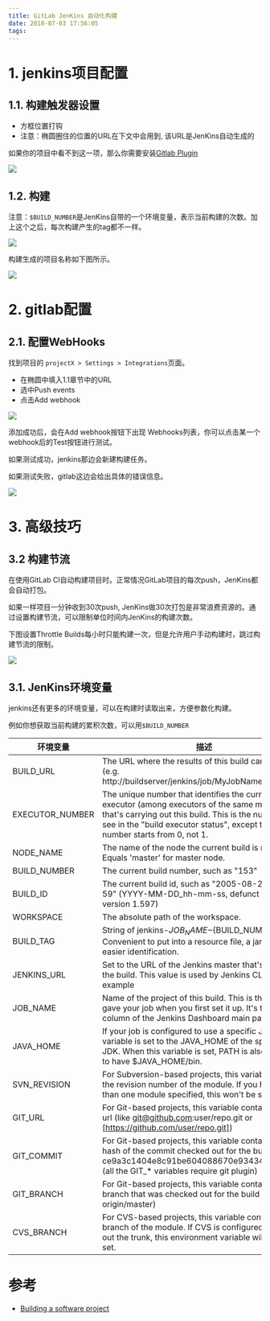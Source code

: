 ```yaml
---
title: GitLab JenKins 自动化构建
date: 2018-07-03 17:56:05
tags:
---
```


# 1. jenkins项目配置

## 1.1. 构建触发器设置

- 方框位置打钩
- 注意：椭圆圈住的位置的URL在下文中会用到, 该URL是JenKins自动生成的

如果你的项目中看不到这一项，那么你需要安装[Gitlab Plugin](https://wiki.jenkins.io/display/JENKINS/GitLab+Plugin)

![](http://p3alsaatj.bkt.clouddn.com/20180703175934_fhIT2T_Jietu20180703-175910.jpeg)


## 1.2. 构建

注意：`$BUILD_NUMBER`是JenKins自带的一个环境变量，表示当前构建的次数。加上这个之后，每次构建产生的tag都不一样。

![](http://p3alsaatj.bkt.clouddn.com/20180703180154_3EBgJo_Jietu20180703-180138.jpeg)

构建生成的项目名称如下图所示。

![](http://p3alsaatj.bkt.clouddn.com/20180703180601_uyMlkh_Jietu20180703-180546.jpeg)

# 2. gitlab配置

## 2.1. 配置WebHooks

找到项目的 `projectX > Settings > Integrations`页面。

- 在椭圆中填入1.1章节中的URL
- 选中Push events
- 点击Add webhook

![](http://p3alsaatj.bkt.clouddn.com/20180703180947_EvLieQ_Jietu20180703-180934.jpeg)

添加成功后，会在Add webhook按钮下出现 Webhooks列表，你可以点击某一个webhook后的Test按钮进行测试。

如果测试成功，jenkins那边会新建构建任务。

如果测试失败，gitlab这边会给出具体的错误信息。

![](http://p3alsaatj.bkt.clouddn.com/20180703181150_q5E49m_Jietu20180703-181139.jpeg)


# 3. 高级技巧

## 3.2 构建节流

在使用GitLab CI自动构建项目时。正常情况GitLab项目的每次push，JenKins都会自动打包。

如果一样项目一分钟收到30次push, JenKins做30次打包是非常浪费资源的。通过设置构建节流，可以限制单位时间内JenKins的构建次数。

下图设置Throttle Builds每小时只能构建一次，但是允许用户手动构建时，跳过构建节流的限制。

![](http://p3alsaatj.bkt.clouddn.com/20180704094538_Uf1RrX_Jietu20180704-094526.jpeg)


## 3.1. JenKins环境变量

jenkins还有更多的环境变量，可以在构建时读取出来，方便参数化构建。

例如你想获取当前构建的累积次数，可以用`$BUILD_NUMBER`

环境变量 | 描述
--- | ---
BUILD_URL | The URL where the results of this build can be found (e.g. http://buildserver/jenkins/job/MyJobName/666/)
EXECUTOR_NUMBER | The unique number that identifies the current executor (among executors of the same machine) that's carrying out this build. This is the number you see in the "build executor status", except that the number starts from 0, not 1.
NODE_NAME | The name of the node the current build is running on. Equals 'master' for master node.
BUILD_NUMBER | The current build number, such as "153"
BUILD_ID| The current build id, such as "2005-08-22_23-59-59" (YYYY-MM-DD_hh-mm-ss, defunct since version 1.597)
WORKSPACE| The absolute path of the workspace.
BUILD_TAG| String of jenkins-${JOB_NAME}-${BUILD_NUMBER}. Convenient to put into a resource file, a jar file, etc for easier identification.
JENKINS_URL|Set to the URL of the Jenkins master that's running the build. This value is used by Jenkins CLI for example
JOB_NAME|Name of the project of this build. This is the name you gave your job when you first set it up. It's the third column of the Jenkins Dashboard main page.
JAVA_HOME|If your job is configured to use a specific JDK, this variable is set to the JAVA_HOME of the specified JDK. When this variable is set, PATH is also updated to have $JAVA_HOME/bin.
SVN_REVISION | For Subversion-based projects, this variable contains the revision number of the module. If you have more than one module specified, this won't be set.
GIT_URL | For Git-based projects, this variable contains the Git url (like git@github.com:user/repo.git or [https://github.com/user/repo.git])
GIT_COMMIT | For Git-based projects, this variable contains the Git hash of the commit checked out for the build (like ce9a3c1404e8c91be604088670e93434c4253f03) (all the GIT_* variables require git plugin)    
GIT_BRANCH | For Git-based projects, this variable contains the Git branch that was checked out for the build (normally origin/master)
CVS_BRANCH | For CVS-based projects, this variable contains the branch of the module. If CVS is configured to check out the trunk, this environment variable will not be set.

# 参考
- [Building a software project](https://wiki.jenkins.io/display/JENKINS/Building+a+software+project)